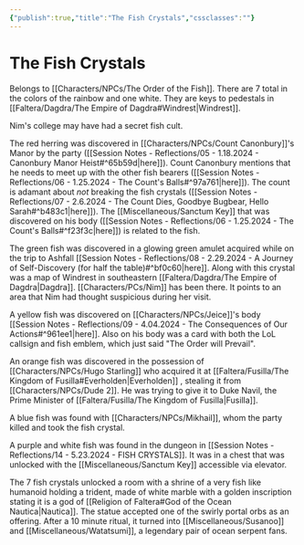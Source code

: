 ```yaml
---
{"publish":true,"title":"The Fish Crystals","cssclasses":""}
---
```



# The Fish Crystals

Belongs to [[Characters/NPCs/The Order of the Fish]]. There are 7 total in the colors of the rainbow and one white. They are keys to pedestals in [[Faltera/Dagdra/The Empire of Dagdra#Windrest\|Windrest]].

Nim's college may have had a secret fish cult.

The red herring was discovered in [[Characters/NPCs/Count Canonbury]]'s Manor by the party ([[Session Notes - Reflections/05 - 1.18.2024 - Canonbury Manor Heist#^65b59d\|here]]). Count Canonbury mentions that he needs to meet up with the other fish bearers ([[Session Notes - Reflections/06 - 1.25.2024 - The Count's Balls#^97a761\|here]]). The count is adamant about _not_ breaking the fish crystals ([[Session Notes - Reflections/07 - 2.6.2024 - The Count Dies, Goodbye Bugbear, Hello Sarah#^b483c1\|here]]). The [[Miscellaneous/Sanctum Key]] that was discovered on his body ([[Session Notes - Reflections/06 - 1.25.2024 - The Count's Balls#^f23f3c\|here]]) is related to the fish.

The green fish was discovered in a glowing green amulet acquired while on the trip to Ashfall [[Session Notes - Reflections/08 - 2.29.2024 - A Journey of Self-Discovery (for half the table)#^bf0c60\|here]]. Along with this crystal was a map of Windrest in southeastern [[Faltera/Dagdra/The Empire of Dagdra\|Dagdra]]. [[Characters/PCs/Nim]] has been there. It points to an area that Nim had thought suspicious during her visit.

A yellow fish was discovered on [[Characters/NPCs/Jeice]]'s body [[Session Notes - Reflections/09 - 4.04.2024 - The Consequences of Our Actions#^961ee1\|here]]. Also on his body was a card with both the LoL callsign and fish emblem, which just said "The Order will Prevail".

An orange fish was discovered in the possession of [[Characters/NPCs/Hugo Starling]] who acquired it at [[Faltera/Fusilla/The Kingdom of Fusilla#Everholden\|Everholden]] , stealing it from [[Characters/NPCs/Dude 2]]. He was trying to give it to Duke Navil, the Prime Minister of [[Faltera/Fusilla/The Kingdom of Fusilla\|Fusilla]].

A blue fish was found with [[Characters/NPCs/Mikhail]], whom the party killed and took the fish crystal.

A purple and white fish was found in the dungeon in [[Session Notes - Reflections/14 - 5.23.2024 - FISH CRYSTALS]]. It was in a chest that was unlocked with the [[Miscellaneous/Sanctum Key]] accessible via elevator.

The 7 fish crystals unlocked a room with a shrine of a very fish like humanoid holding a trident, made of white marble with a golden inscription stating it is a god of [[Religion of Faltera#God of the Ocean Nautica\|Nautica]]. The statue accepted one of the swirly portal orbs as an offering. After a 10 minute ritual, it turned into [[Miscellaneous/Susanoo]] and [[Miscellaneous/Watatsumi]], a legendary pair of ocean serpent fans.
